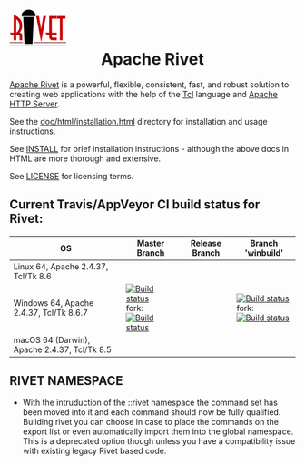 # ![Rivet Logo](doc/images/home.png) <center>Apache Rivet</center> 

[Apache Rivet](https://tcl.apache.org/rivet/) is a powerful, flexible, consistent, fast, and robust solution to creating web applications with the help of the [Tcl](http://www.tcl.tk/) language and [Apache HTTP Server](https://httpd.apache.org/).

See the [doc/html/installation.html](doc/html/installation.html) directory for installation and usage instructions.

See [INSTALL](INSTALL) for brief installation instructions - although the above docs in HTML are more thorough and extensive.

See [LICENSE](LICENSE) for licensing terms.


## Current Travis/AppVeyor CI build status for Rivet:

| OS | Master Branch | Release Branch | Branch 'winbuild' |
---|---|---|--
| Linux 64, Apache 2.4.37, Tcl/Tk 8.6 |  | | |
| Windows 64, Apache 2.4.37, Tcl/Tk 8.6.7 | [![Build status](https://ci.appveyor.com/api/projects/status/3si279ye7gxl7wgg/branch/master?svg=true)](https://ci.appveyor.com/project/petasis/tcl-rivet/branch/master) <br/>fork: [![Build status](https://ci.appveyor.com/api/projects/status/69nj1qs4ia8pj87v/branch/master?svg=true)](https://ci.appveyor.com/project/petasis/tcl-rivet-scuqj/branch/master) | | [![Build status](https://ci.appveyor.com/api/projects/status/3si279ye7gxl7wgg/branch/winbuild?svg=true)](https://ci.appveyor.com/project/petasis/tcl-rivet/branch/winbuild) <br/>fork: [![Build status](https://ci.appveyor.com/api/projects/status/69nj1qs4ia8pj87v/branch/winbuild?svg=true)](https://ci.appveyor.com/project/petasis/tcl-rivet-scuqj/branch/winbuild) |
| macOS 64 (Darwin), Apache 2.4.37, Tcl/Tk 8.5 |  | | |


## RIVET NAMESPACE

 - With the intruduction of the ::rivet namespace the command set has been moved into it and each command should now be fully qualified. Building rivet you can choose in case to place the commands on the export list or even automatically import them into the global namespace. This is a deprecated option though unless you have a compatibility issue with existing legacy Rivet based code.

